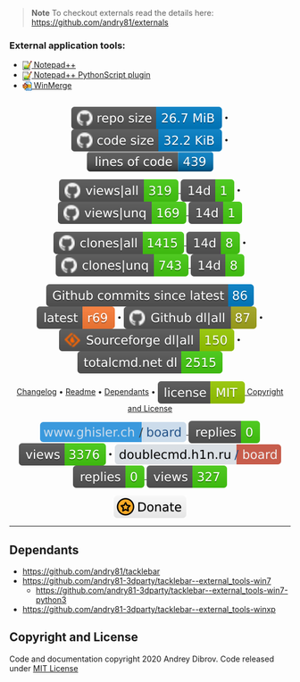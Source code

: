 > **Note** To checkout externals read the details here: https://github.com/andry81/externals

### External application tools:
  
* <a href="https://github.com/notepad-plus-plus/notepad-plus-plus"><img src="https://github.com/andry81-3dparty/tacklebar--external_tools/raw/master/res/images/notepad++-16x16.png" valign="middle" alt="notepad++" />&nbsp;Notepad++</a>
* <a href="https://github.com/bruderstein/PythonScript"><img src="https://github.com/andry81-3dparty/tacklebar--external_tools/raw/master/res/images/notepad++-16x16.png" valign="middle" alt="notepad++ PythonScript plugin" />&nbsp;Notepad++ PythonScript plugin</a>
* <a href="https://github.com/WinMerge/winmerge"><img src="https://github.com/andry81-3dparty/tacklebar--external_tools/raw/master/res/images/winmerge-16x16.png" valign="middle" alt="winmerge" />&nbsp;WinMerge</a>

##

<p align="center">
  <a href="#">
    <img src="https://github.com/andry81-cache/andry81-3dparty--gh-content-cache/raw/master/repo/andry81-3dparty/tacklebar--external_tools/badges/metrics/shields-repo-size.svg" valign="middle" alt="GitHub repo size in bytes" /></a>
• <a href="#">
    <img src="https://github.com/andry81-cache/andry81-3dparty--gh-content-cache/raw/master/repo/andry81-3dparty/tacklebar--external_tools/badges/metrics/shields-code-size.svg" valign="middle" alt="code size in bytes" /></a>
• <a href="https://github.com/XAMPPRocky/tokei">
    <img src="https://github.com/andry81-cache/andry81-3dparty--gh-content-cache/raw/master/repo/andry81-3dparty/tacklebar--external_tools/badges/metrics/tokei-lines-of-code.svg" valign="middle" alt="lines of code by tokei.rs" /></a>
</p>

<p align="center">
  <a href="https://github.com/andry81-stats/tacklebar--gh-stats/commits/master/traffic/views">
    <img src="https://github.com/andry81-cache/andry81-3dparty--gh-content-cache/raw/master/repo/andry81-3dparty/tacklebar--external_tools/badges/traffic/views/all.svg" valign="middle" alt="GitHub views|any|total" />
    <img src="https://github.com/andry81-cache/andry81-3dparty--gh-content-cache/raw/master/repo/andry81-3dparty/tacklebar--external_tools/badges/traffic/views/all-14d.svg" valign="middle" alt="GitHub views|any|14d" /></a>
• <a href="https://github.com/andry81-stats/tacklebar--gh-stats/commits/master/traffic/views">
    <img src="https://github.com/andry81-cache/andry81-3dparty--gh-content-cache/raw/master/repo/andry81-3dparty/tacklebar--external_tools/badges/traffic/views/unq.svg" valign="middle" alt="GitHub views|unique per day|total" />
    <img src="https://github.com/andry81-cache/andry81-3dparty--gh-content-cache/raw/master/repo/andry81-3dparty/tacklebar--external_tools/badges/traffic/views/unq-14d.svg" valign="middle" alt="GitHub views|unique per day|14d" /></a>
</p>

<p align="center">
  <a href="https://github.com/andry81-stats/tacklebar--gh-stats/commits/master/traffic/clones">
    <img src="https://github.com/andry81-cache/andry81-3dparty--gh-content-cache/raw/master/repo/andry81-3dparty/tacklebar--external_tools/badges/traffic/clones/all.svg" valign="middle" alt="GitHub clones|any|total" />
    <img src="https://github.com/andry81-cache/andry81-3dparty--gh-content-cache/raw/master/repo/andry81-3dparty/tacklebar--external_tools/badges/traffic/clones/all-14d.svg" valign="middle" alt="GitHub clones|any|14d" /></a>
• <a href="https://github.com/andry81-stats/tacklebar--gh-stats/commits/master/traffic/clones">
    <img src="https://github.com/andry81-cache/andry81-3dparty--gh-content-cache/raw/master/repo/andry81-3dparty/tacklebar--external_tools/badges/traffic/clones/unq.svg" valign="middle" alt="GitHub clones|unique per day|total" />
    <img src="https://github.com/andry81-cache/andry81-3dparty--gh-content-cache/raw/master/repo/andry81-3dparty/tacklebar--external_tools/badges/traffic/clones/unq-14d.svg" valign="middle" alt="GitHub clones|unique per day|14d" /></a>
</p>

<p align="center">
  <a href="https://github.com/andry81-3dparty/tacklebar--external_tools/commits">
    <img src="https://github.com/andry81-cache/andry81-3dparty--gh-content-cache/raw/master/repo/andry81-3dparty/tacklebar--external_tools/badges/metrics/commits-since-latest.svg" valign="middle" alt="GitHub commits since latest version" /></a>
  <a href="https://github.com/andry81-3dparty/tacklebar--external_tools/releases">
    <img src="https://github.com/andry81-cache/andry81-3dparty--gh-content-cache/raw/master/repo/andry81-3dparty/tacklebar--external_tools/badges/metrics/latest-release-name.svg" valign="middle" alt="latest release name" /></a>
• <a href="https://github.com/andry81-3dparty/tacklebar--external_tools/releases">
    <img src="https://github.com/andry81-cache/andry81-3dparty--gh-content-cache/raw/master/repo/andry81-3dparty/tacklebar--external_tools/badges/metrics/github-all-releases.svg" valign="middle" alt="GitHub all releases" /></a>
• <a href="https://sourceforge.net/projects/tacklebar/files/tacklebar--external_tools/">
    <img src="https://github.com/andry81-cache/andry81-3dparty--gh-content-cache/raw/master/repo/andry81-3dparty/tacklebar--external_tools/badges/metrics/sourceforge-all-releases.svg" valign="middle" alt="Sourceforge all downloads" /></a>
• <a href="http://totalcmd.net/plugring/tacklebar.html">
    <img src="https://github.com/andry81-cache/andry81-3dparty--gh-content-cache/raw/master/repo/andry81-3dparty/tacklebar--external_tools/badges/metrics/totalcmd-tacklebar-downloads.svg" valign="middle" alt="totalcmd.net tacklebar downloads" /></a>
</p>

<p align="center">
  <a href="https://github.com/andry81-3dparty/tacklebar--external_tools/tree/HEAD/changelog.txt">Changelog</a>
• <a href="https://github.com/andry81-3dparty/tacklebar--external_tools/tree/HEAD/README_EN.txt">Readme</a>
• <a href="#dependants">Dependants</a>
• <a href="#copyright-and-license"><img src="https://github.com/andry81-cache/gh-content-static-cache/raw/master/common/badges/license/mit-license.svg" valign="middle" alt="copyright and license" />&nbsp;Copyright and License</a>
</p>

<p align="center">
  <a href='https://www.ghisler.ch/board/search.php?keywords="%5BExtension%5D+Tacklebar"&terms=all&author=andry81&fid%5B%5D=6&sc=0&sf=titleonly&sr=topics&sk=i&sd=d&st=0&ch=1&t=0&submit=Search'>
    <img src="https://github.com/andry81-cache/gh-content-static-cache/raw/master/common/badges/board/www-ghisler-ch--board.svg" valign="middle" alt="www.ghisler.ch board" />
    <img src="https://github.com/andry81-cache/andry81-3dparty--gh-content-cache/raw/master/repo/andry81-3dparty/tacklebar--external_tools/badges/metrics/totalcmd-board-replies.svg" valign="middle" alt="www.ghisler.ch board replies" />
    <img src="https://github.com/andry81-cache/andry81-3dparty--gh-content-cache/raw/master/repo/andry81-3dparty/tacklebar--external_tools/badges/metrics/totalcmd-board-views.svg" valign="middle" alt="www.ghisler.ch board views" /></a>
• <a href='https://doublecmd.h1n.ru/search.php?keywords="%5BExtension%5D+Tacklebar"&terms=all&author=andry81&fid%5B%5D=9&sc=0&sf=titleonly&sr=topics&sk=i&sd=d&st=0&ch=1&t=0&submit=Search'>
    <img src="https://github.com/andry81-cache/gh-content-static-cache/raw/master/common/badges/board/doublecmd-h1n-ru--board.svg" valign="middle" alt="doublecmd.h1n.ru board" />
    <img src="https://github.com/andry81-cache/andry81-3dparty--gh-content-cache/raw/master/repo/andry81-3dparty/tacklebar--external_tools/badges/metrics/doublecmd-board-replies.svg" valign="middle" alt="doublecmd.h1n.ru board replies" />
    <img src="https://github.com/andry81-cache/andry81-3dparty--gh-content-cache/raw/master/repo/andry81-3dparty/tacklebar--external_tools/badges/metrics/doublecmd-board-views.svg" valign="middle" alt="doublecmd.h1n.ru board views" /></a>
</p>

<p align="center">
  <a href="https://github.com/andry81/donate"><img src="https://github.com/andry81-cache/gh-content-static-cache/raw/master/common/badges/donate/donate.svg" valign="middle" alt="donate" /></a>
</p>

---

## <a name="dependants">Dependants</a>

* https://github.com/andry81/tacklebar
* https://github.com/andry81-3dparty/tacklebar--external_tools-win7
  * https://github.com/andry81-3dparty/tacklebar--external_tools-win7-python3
* https://github.com/andry81-3dparty/tacklebar--external_tools-winxp

## <a name="copyright-and-license">Copyright and License</a>

Code and documentation copyright 2020 Andrey Dibrov. Code released under [MIT License](https://github.com/andry81-3dparty/tacklebar--external_tools/tree/HEAD/license.txt)
